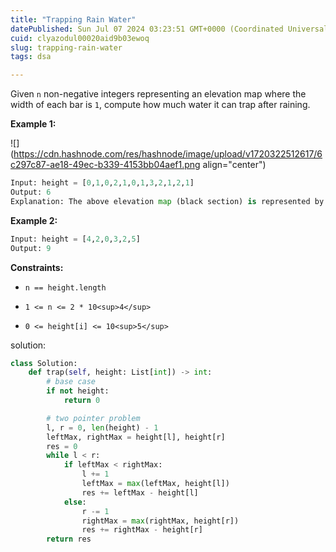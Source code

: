 ```yaml
---
title: "Trapping Rain Water"
datePublished: Sun Jul 07 2024 03:23:51 GMT+0000 (Coordinated Universal Time)
cuid: clyazodul00020aid9b03ewoq
slug: trapping-rain-water
tags: dsa

---
```


Given `n` non-negative integers representing an elevation map where the width of each bar is `1`, compute how much water it can trap after raining.

**Example 1:**

![](https://cdn.hashnode.com/res/hashnode/image/upload/v1720322512617/6c297c87-ae18-49ec-b339-4153bb04aef1.png align="center")

```python
Input: height = [0,1,0,2,1,0,1,3,2,1,2,1]
Output: 6
Explanation: The above elevation map (black section) is represented by array [0,1,0,2,1,0,1,3,2,1,2,1]. In this case, 6 units of rain water (blue section) are being trapped.
```

**Example 2:**

```python
Input: height = [4,2,0,3,2,5]
Output: 9
```

**Constraints:**

* `n == height.length`
    
* `1 <= n <= 2 * 10<sup>4</sup>`
    
* `0 <= height[i] <= 10<sup>5</sup>`  
    

solution:

```python
class Solution:
    def trap(self, height: List[int]) -> int:
        # base case
        if not height:
            return 0

        # two pointer problem
        l, r = 0, len(height) - 1
        leftMax, rightMax = height[l], height[r]
        res = 0
        while l < r:
            if leftMax < rightMax:
                l += 1
                leftMax = max(leftMax, height[l])
                res += leftMax - height[l]
            else:
                r -= 1
                rightMax = max(rightMax, height[r])
                res += rightMax - height[r]
        return res
```